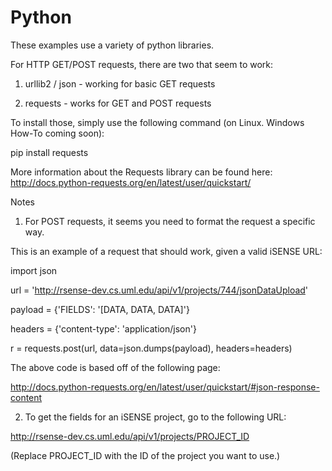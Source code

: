 Python
=====

These examples use a variety of python libraries.

For HTTP GET/POST requests, there are two that seem to work:

1) urllib2 / json - working for basic GET requests

2) requests - works for GET and POST requests

To install those, simply use the following command (on Linux. Windows How-To coming soon):

pip install requests

More information about the Requests library can be found here:
http://docs.python-requests.org/en/latest/user/quickstart/

Notes

1) For POST requests, it seems you need to format the request a specific way.

This is an example of a request that should work, given a valid iSENSE URL:

import json

url = 'http://rsense-dev.cs.uml.edu/api/v1/projects/744/jsonDataUpload'

payload = {'FIELDS': '[DATA, DATA, DATA]'}

headers = {'content-type': 'application/json'}

r = requests.post(url, data=json.dumps(payload), headers=headers)

The above code is based off of the following page:

http://docs.python-requests.org/en/latest/user/quickstart/#json-response-content

2) To get the fields for an iSENSE project, go to the following URL:

http://rsense-dev.cs.uml.edu/api/v1/projects/PROJECT_ID

(Replace PROJECT_ID with the ID of the project you want to use.)